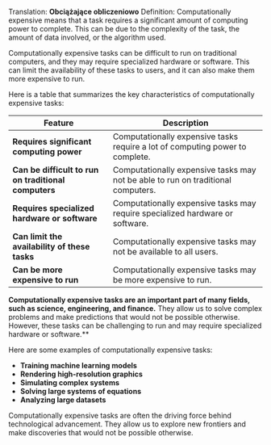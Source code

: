 Translation: **Obciążające obliczeniowo**
Definition: 
Computationally expensive means that a task requires a significant amount of computing power to complete. This can be due to the complexity of the task, the amount of data involved, or the algorithm used.

Computationally expensive tasks can be difficult to run on traditional computers, and they may require specialized hardware or software. This can limit the availability of these tasks to users, and it can also make them more expensive to run.

Here is a table that summarizes the key characteristics of computationally expensive tasks:

|Feature|Description|
|---|---|
|**Requires significant computing power**|Computationally expensive tasks require a lot of computing power to complete.|
|**Can be difficult to run on traditional computers**|Computationally expensive tasks may not be able to run on traditional computers.|
|**Requires specialized hardware or software**|Computationally expensive tasks may require specialized hardware or software.|
|**Can limit the availability of these tasks**|Computationally expensive tasks may not be available to all users.|
|**Can be more expensive to run**|Computationally expensive tasks may be more expensive to run.|

**Computationally expensive tasks are an important part of many fields, such as science, engineering, and finance.** They allow us to solve complex problems and make predictions that would not be possible otherwise. However, these tasks can be challenging to run and may require specialized hardware or software.**

Here are some examples of computationally expensive tasks:

- **Training machine learning models**
- **Rendering high-resolution graphics**
- **Simulating complex systems**
- **Solving large systems of equations**
- **Analyzing large datasets**

Computationally expensive tasks are often the driving force behind technological advancement. They allow us to explore new frontiers and make discoveries that would not be possible otherwise.